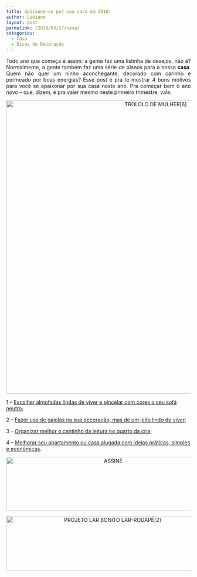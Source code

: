 ```yaml
---
title: Apaixone-se por sua casa em 2018!
author: Lidiane
layout: post
permalink: /2018/03/27/casa/
categories:
  - Casa
  - Dicas de Decoração
---
```

<p align="justify">
  Todo ano que começa é assim: a gente faz uma listinha de desejos, não é? Normalmente, a gente também faz uma série de planos para a nossa <strong>casa</strong>. Quem não quer um ninho aconchegante, decorado com carinho e permeado por boas energias? Esse post é pra te mostrar 4 bons motivos para você se apaixonar por sua casa neste ano. Pra começar bem o ano novo – que, dizem, é pra valer mesmo neste primeiro trimestre, vale:
</p>

<p align="center">
  <img class="alignnone size-full wp-image-14586" src="https://www.trololodemulher.com.br/2018/03/TROLOLO-DE-MULHER6.jpg" alt="TROLOLO DE MULHER[6]" width="800" height="800" />
</p>

1 – <a href="http://www.trololodemulher.com.br/2013/08/02/sofa-almofada-sala-estar/" target="_blank" rel="noopener noreferrer">Escolher almofadas lindas de viver e pincelar com cores o seu sofá neutro</a>;

2 – <a href="http://www.trololodemulher.com.br/2014/12/01/gaiolas-na-decoracao/" target="_blank" rel="noopener noreferrer">Fazer uso de gaiolas na sua decoração, mas de um jeito lindo de viver</a>;

3 – <a href="http://www.trololodemulher.com.br/2014/10/03/decoracao-infantil/" target="_blank" rel="noopener noreferrer">Organizar melhor o cantinho da leitura no quarto da cria</a>;

4 – <a href="http://www.trololodemulher.com.br/2015/10/21/decoracao-da-casa-alugada/" target="_blank" rel="noopener noreferrer">Melhorar seu apartamento ou casa alugada com ideias práticas, simples e econômicas</a>.

<p align="center">
  <a href="http://feedburner.google.com/fb/a/mailverify?uri=blogbichafemea&loc=pt_BR" target="_blank" rel="noopener noreferrer"><img class="alignnone size-full wp-image-14011" src="https://www.trololodemulher.com.br/2017/08/ASSINE.jpg" alt="ASSINE" width="568" height="147" /></a>
</p>

<p align="center">
  <a href="http://www.trololodemulher.com.br/projeto-lar-bonito-lar/"><img class="wp-image-14554 size-full" src="https://www.trololodemulher.com.br/2018/02/PROJETO-LAR-BONITO-LAR-RODAPÉ2.jpg" alt="PROJETO LAR BONITO LAR-RODAPÉ[2]" width="565" height="149" /></a>
</p>